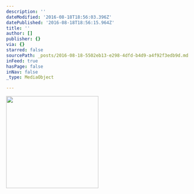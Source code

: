 ```yaml
---
description: ''
dateModified: '2016-08-18T18:56:03.396Z'
datePublished: '2016-08-18T18:56:15.964Z'
title: ''
author: []
publisher: {}
via: {}
starred: false
sourcePath: _posts/2016-08-18-5502eb13-e298-4dfd-b4d9-a4f92f3edb9d.md
inFeed: true
hasPage: false
inNav: false
_type: MediaObject

---
```

<a href="http://nutritionstudies.org/courses/plant-based-nutrition/" title="Plant-based Nutrition Certificate Badge"><img src="http://nutritionstudies.org/images/graduate-badge.png" width="250"/></a>